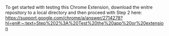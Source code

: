 To get started with testing this Chrome Extension, download the enitre repository to a local directory and then proceed with Step 2 here:
https://support.google.com/chrome/a/answer/2714278?hl=en#:~:text=Step%202%3A%20Test%20the%20app%20or%20extension
